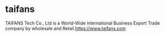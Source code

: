 # taifans
TAIFANS Tech Co., Ltd is a World-Wide international Business Export Trade company by wholesale and Retail.https://www.taifans.com
